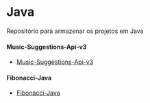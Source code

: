 # Java

Repositório para armazenar os projetos em Java

#### Music-Suggestions-Api-v3
- [Music-Suggestions-Api-v3](https://github.com/JSouza27/Music-Suggestions-Api-v3)

#### Fibonacci-Java
- [Fibonacci-Java](https://github.com/JSouza27/Fibonacci-Java)
